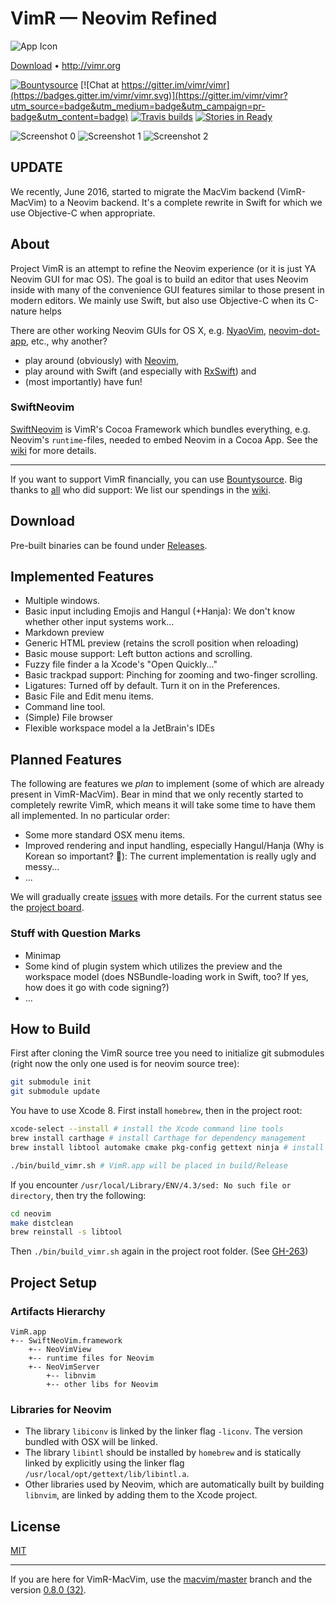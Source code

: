 VimR — Neovim Refined
==================

![App Icon](https://raw.github.com/qvacua/vimr/master/resources/vimr-app-icon.png)

[Download](https://github.com/qvacua/vimr/releases) • <http://vimr.org>

[![Bountysource](https://www.bountysource.com/badge/team?team_id=933&style=raised)](https://www.bountysource.com/teams/vimr?utm_source=VimR%20%E2%80%94%20Vim%20Refined&utm_medium=shield&utm_campaign=raised) [![Chat at https://gitter.im/vimr/vimr](https://badges.gitter.im/vimr/vimr.svg)](https://gitter.im/vimr/vimr?utm_source=badge&utm_medium=badge&utm_campaign=pr-badge&utm_content=badge) [![Travis builds](https://travis-ci.org/qvacua/vimr.svg?branch=develop)](https://travis-ci.org/qvacua/vimr) [![Stories in Ready](https://badge.waffle.io/qvacua/vimr.svg?label=ready&title=Ready)](http://waffle.io/qvacua/vimr)

![Screenshot 0](https://raw.githubusercontent.com/qvacua/vimr/develop/resources/screenshot0.png)
![Screenshot 1](https://raw.githubusercontent.com/qvacua/vimr/develop/resources/screenshot1.png)
![Screenshot 2](https://raw.githubusercontent.com/qvacua/vimr/develop/resources/screenshot2.png)

## UPDATE

We recently, June 2016, started to migrate the MacVim backend (VimR-MacVim) to a Neovim backend. It's a complete rewrite in Swift for which we use Objective-C when appropriate.

## About

Project VimR is an attempt to refine the Neovim experience (or it is just YA Neovim GUI for mac OS). The goal is to build an editor that uses Neovim inside with many of the convenience GUI features similar to those present in modern editors. We mainly use Swift, but also use Objective-C when its C-nature helps

There are other working Neovim GUIs for OS X, e.g. [NyaoVim](https://github.com/rhysd/NyaoVim), [neovim-dot-app](https://github.com/rogual/neovim-dot-app), etc., why another?

- play around (obviously) with [Neovim](https://github.com/qvacua/neovim),
- play around with Swift (and especially with [RxSwift](https://github.com/ReactiveX/RxSwift)) and
- (most importantly) have fun!

### SwiftNeovim

[SwiftNeovim](https://github.com/qvacua/vimr/tree/master/SwiftNeovim) is VimR's Cocoa Framework which bundles everything, e.g. Neovim's `runtime`-files, needed to embed Neovim in a Cocoa App. See the [wiki](https://github.com/qvacua/vimr/wiki/SwiftNeovim-Framework) for more details.

---

If you want to support VimR financially, you can use [Bountysource](https://www.bountysource.com/teams/vimr). Big thanks to [all](https://www.bountysource.com/teams/vimr/backers) who did support: We list our spendings in the [wiki](https://github.com/qvacua/vimr/wiki/How-we-use-the-donations).

## Download

Pre-built binaries can be found under [Releases](https://github.com/qvacua/vimr/releases).

## Implemented Features

* Multiple windows.
* Basic input including Emojis and Hangul (+Hanja): We don't know whether other input systems work...
* Markdown preview
* Generic HTML preview (retains the scroll position when reloading)
* Basic mouse support: Left button actions and scrolling.
* Fuzzy file finder a la Xcode's "Open Quickly..."
* Basic trackpad support: Pinching for zooming and two-finger scrolling.
* Ligatures: Turned off by default. Turn it on in the Preferences.
* Basic File and Edit menu items.
* Command line tool.
* (Simple) File browser
* Flexible workspace model a la JetBrain's IDEs

## Planned Features

The following are features we _plan_ to implement (some of which are already present in VimR-MacVim). Bear in mind that we only recently started to completely rewrite VimR, which means it will take some time to have them all implemented. In no particular order:

* Some more standard OSX menu items.
* Improved rendering and input handling, especially Hangul/Hanja (Why is Korean so important? 🤔): The current implementation is really ugly and messy...
* ...

We will gradually create [issues](https://github.com/qvacua/vimr/issues) with more details. For the current status see the [project board](https://waffle.io/qvacua/vimr).

### Stuff with Question Marks

* Minimap
* Some kind of plugin system which utilizes the preview and the workspace model (does NSBundle-loading work in Swift, too? If yes, how does it go with code signing?)
* ...

## How to Build

First after cloning the VimR source tree you need to initialize git submodules
(right now the only one used is for neovim source tree):

```bash
git submodule init
git submodule update
```

You have to use Xcode 8. First install `homebrew`, then in the project root:

```bash
xcode-select --install # install the Xcode command line tools
brew install carthage # install Carthage for dependency management
brew install libtool automake cmake pkg-config gettext ninja # install libs and tools for neovim

./bin/build_vimr.sh # VimR.app will be placed in build/Release
```

If you encounter `/usr/local/Library/ENV/4.3/sed: No such file or directory`, then try the following:

```bash
cd neovim
make distclean
brew reinstall -s libtool
```

Then `./bin/build_vimr.sh` again in the project root folder. (See [GH-263](https://github.com/qvacua/vimr/issues/263))

## Project Setup

### Artifacts Hierarchy

```
VimR.app
+-- SwiftNeoVim.framework
    +-- NeoVimView
    +-- runtime files for Neovim
    +-- NeoVimServer
        +-- libnvim
        +-- other libs for Neovim
```

### Libraries for Neovim

* The library `libiconv` is linked by the linker flag `-liconv`. The version bundled with OSX will be linked.
* The library `libintl` should be installed by `homebrew` and is statically linked by explicitly using the linker flag `/usr/local/opt/gettext/lib/libintl.a`.
* Other libraries used by Neovim, which are automatically built by building `libnvim`, are linked by adding them to the Xcode project.

## License

[MIT](https://github.com/qvacua/vimr/blob/master/LICENSE)

---

If you are here for VimR-MacVim, use the [macvim/master](https://github.com/qvacua/vimr/tree/macvim/master) branch and the version [0.8.0 (32)](https://github.com/qvacua/vimr/releases/tag/v0.8.0-32).
